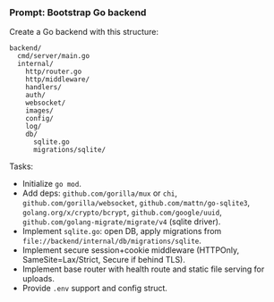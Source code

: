 ### Prompt: Bootstrap Go backend

Create a Go backend with this structure:
```
backend/
  cmd/server/main.go
  internal/
    http/router.go
    http/middleware/
    handlers/
    auth/
    websocket/
    images/
    config/
    log/
    db/
      sqlite.go
      migrations/sqlite/
```
Tasks:
- Initialize `go mod`.
- Add deps: `github.com/gorilla/mux` or `chi`, `github.com/gorilla/websocket`, `github.com/mattn/go-sqlite3`, `golang.org/x/crypto/bcrypt`, `github.com/google/uuid`, `github.com/golang-migrate/migrate/v4` (sqlite driver).
- Implement `sqlite.go`: open DB, apply migrations from `file://backend/internal/db/migrations/sqlite`.
- Implement secure session+cookie middleware (HTTPOnly, SameSite=Lax/Strict, Secure if behind TLS).
- Implement base router with health route and static file serving for uploads.
- Provide `.env` support and config struct.

